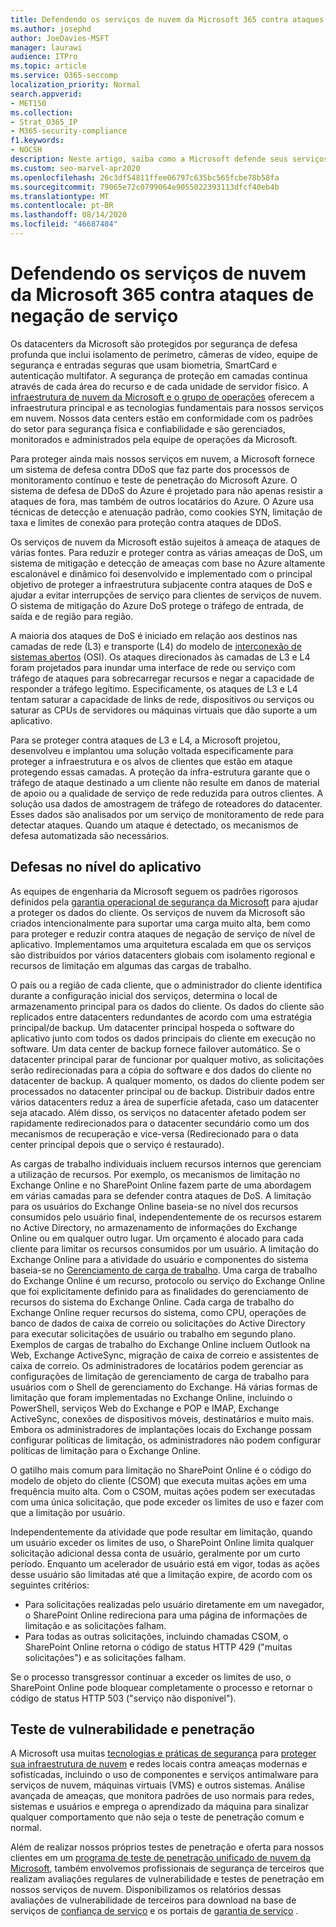 ```yaml
---
title: Defendendo os serviços de nuvem da Microsoft 365 contra ataques de negação de serviço
ms.author: josephd
author: JoeDavies-MSFT
manager: laurawi
audience: ITPro
ms.topic: article
ms.service: O365-seccomp
localization_priority: Normal
search.appverid:
- MET150
ms.collection:
- Strat_O365_IP
- M365-security-compliance
f1.keywords:
- NOCSH
description: Neste artigo, saiba como a Microsoft defende seus serviços em nuvem contra ataques de negação de serviço (DoS).
ms.custom: seo-marvel-apr2020
ms.openlocfilehash: 26c3df54811ffee06797c635bc565fcbe78b58fa
ms.sourcegitcommit: 79065e72c0799064e9055022393113dfcf40eb4b
ms.translationtype: MT
ms.contentlocale: pt-BR
ms.lasthandoff: 08/14/2020
ms.locfileid: "46687404"
---
```

# <a name="defending-microsoft-365-cloud-services-against-denial-of-service-attacks"></a>Defendendo os serviços de nuvem da Microsoft 365 contra ataques de negação de serviço

Os datacenters da Microsoft são protegidos por segurança de defesa profunda que inclui isolamento de perímetro, câmeras de vídeo, equipe de segurança e entradas seguras que usam biometria, SmartCard e autenticação multifator. A segurança de proteção em camadas continua através de cada área do recurso e de cada unidade de servidor físico. A [infraestrutura de nuvem da Microsoft e o grupo de operações](https://www.microsoft.com/cloud-platform/global-datacenters) oferecem a infraestrutura principal e as tecnologias fundamentais para nossos serviços em nuvem. Nossos data centers estão em conformidade com os padrões do setor para segurança física e confiabilidade e são gerenciados, monitorados e administrados pela equipe de operações da Microsoft.

Para proteger ainda mais nossos serviços em nuvem, a Microsoft fornece um sistema de defesa contra DDoS que faz parte dos processos de monitoramento contínuo e teste de penetração do Microsoft Azure. O sistema de defesa de DDoS do Azure é projetado para não apenas resistir a ataques de fora, mas também de outros locatários do Azure. O Azure usa técnicas de detecção e atenuação padrão, como cookies SYN, limitação de taxa e limites de conexão para proteção contra ataques de DDoS.

Os serviços de nuvem da Microsoft estão sujeitos à ameaça de ataques de várias fontes. Para reduzir e proteger contra as várias ameaças de DoS, um sistema de mitigação e detecção de ameaças com base no Azure altamente escalonável e dinâmico foi desenvolvido e implementado com o principal objetivo de proteger a infraestrutura subjacente contra ataques de DoS e ajudar a evitar interrupções de serviço para clientes de serviços de nuvem. O sistema de mitigação do Azure DoS protege o tráfego de entrada, de saída e de região para região.

A maioria dos ataques de DoS é iniciado em relação aos destinos nas camadas de rede (L3) e transporte (L4) do modelo de [interconexão de sistemas abertos](https://docs.microsoft.com/windows-hardware/drivers/network/windows-network-architecture-and-the-osi-model) (OSI). Os ataques direcionados às camadas de L3 e L4 foram projetados para inundar uma interface de rede ou serviço com tráfego de ataques para sobrecarregar recursos e negar a capacidade de responder a tráfego legítimo. Especificamente, os ataques de L3 e L4 tentam saturar a capacidade de links de rede, dispositivos ou serviços ou saturar as CPUs de servidores ou máquinas virtuais que dão suporte a um aplicativo.

Para se proteger contra ataques de L3 e L4, a Microsoft projetou, desenvolveu e implantou uma solução voltada especificamente para proteger a infraestrutura e os alvos de clientes que estão em ataque protegendo essas camadas. A proteção da infra-estrutura garante que o tráfego de ataque destinado a um cliente não resulte em danos de material de apoio ou a qualidade de serviço de rede reduzida para outros clientes. A solução usa dados de amostragem de tráfego de roteadores do datacenter. Esses dados são analisados por um serviço de monitoramento de rede para detectar ataques. Quando um ataque é detectado, os mecanismos de defesa automatizada são necessários.

## <a name="application-level-defenses"></a>Defesas no nível do aplicativo
As equipes de engenharia da Microsoft seguem os padrões rigorosos definidos pela [garantia operacional de segurança da Microsoft](https://www.microsoft.com/SDL/OperationalSecurityAssurance) para ajudar a proteger os dados do cliente. Os serviços de nuvem da Microsoft são criados intencionalmente para suportar uma carga muito alta, bem como para proteger e reduzir contra ataques de negação de serviço de nível de aplicativo. Implementamos uma arquitetura escalada em que os serviços são distribuídos por vários datacenters globais com isolamento regional e recursos de limitação em algumas das cargas de trabalho.

O país ou a região de cada cliente, que o administrador do cliente identifica durante a configuração inicial dos serviços, determina o local de armazenamento principal para os dados do cliente. Os dados do cliente são replicados entre datacenters redundantes de acordo com uma estratégia principal/de backup. Um datacenter principal hospeda o software do aplicativo junto com todos os dados principais do cliente em execução no software. Um data center de backup fornece failover automático. Se o datacenter principal parar de funcionar por qualquer motivo, as solicitações serão redirecionadas para a cópia do software e dos dados do cliente no datacenter de backup. A qualquer momento, os dados do cliente podem ser processados no datacenter principal ou de backup. Distribuir dados entre vários datacenters reduz a área de superfície afetada, caso um datacenter seja atacado. Além disso, os serviços no datacenter afetado podem ser rapidamente redirecionados para o datacenter secundário como um dos mecanismos de recuperação e vice-versa (Redirecionado para o data center principal depois que o serviço é restaurado).

As cargas de trabalho individuais incluem recursos internos que gerenciam a utilização de recursos. Por exemplo, os mecanismos de limitação no Exchange Online e no SharePoint Online fazem parte de uma abordagem em várias camadas para se defender contra ataques de DoS. A limitação para os usuários do Exchange Online baseia-se no nível dos recursos consumidos pelo usuário final, independentemente de os recursos estarem no Active Directory, no armazenamento de informações do Exchange Online ou em qualquer outro lugar. Um orçamento é alocado para cada cliente para limitar os recursos consumidos por um usuário. A limitação do Exchange Online para a atividade do usuário e componentes do sistema baseia-se no [Gerenciamento de carga de trabalho](https://technet.microsoft.com/library/jj150503(v=exchg.150).aspx). Uma carga de trabalho do Exchange Online é um recurso, protocolo ou serviço do Exchange Online que foi explicitamente definido para as finalidades do gerenciamento de recursos do sistema do Exchange Online. Cada carga de trabalho do Exchange Online requer recursos do sistema, como CPU, operações de banco de dados de caixa de correio ou solicitações do Active Directory para executar solicitações de usuário ou trabalho em segundo plano. Exemplos de cargas de trabalho do Exchange Online incluem Outlook na Web, Exchange ActiveSync, migração de caixa de correio e assistentes de caixa de correio. Os administradores de locatários podem gerenciar as configurações de limitação de gerenciamento de carga de trabalho para usuários com o Shell de gerenciamento do Exchange. Há várias formas de limitação que foram implementadas no Exchange Online, incluindo o PowerShell, serviços Web do Exchange e POP e IMAP, Exchange ActiveSync, conexões de dispositivos móveis, destinatários e muito mais. Embora os administradores de implantações locais do Exchange possam configurar políticas de limitação, os administradores não podem configurar políticas de limitação para o Exchange Online.

O gatilho mais comum para limitação no SharePoint Online é o código do modelo de objeto do cliente (CSOM) que executa muitas ações em uma frequência muito alta. Com o CSOM, muitas ações podem ser executadas com uma única solicitação, que pode exceder os limites de uso e fazer com que a limitação por usuário.

Independentemente da atividade que pode resultar em limitação, quando um usuário exceder os limites de uso, o SharePoint Online limita qualquer solicitação adicional dessa conta de usuário, geralmente por um curto período. Enquanto um acelerador de usuário está em vigor, todas as ações desse usuário são limitadas até que a limitação expire, de acordo com os seguintes critérios:
- Para solicitações realizadas pelo usuário diretamente em um navegador, o SharePoint Online redireciona para uma página de informações de limitação e as solicitações falham.
- Para todas as outras solicitações, incluindo chamadas CSOM, o SharePoint Online retorna o código de status HTTP 429 ("muitas solicitações") e as solicitações falham.

Se o processo transgressor continuar a exceder os limites de uso, o SharePoint Online pode bloquear completamente o processo e retornar o código de status HTTP 503 ("serviço não disponível").

## <a name="vulnerability-and-penetration-testing"></a>Teste de vulnerabilidade e penetração
A Microsoft usa muitas [tecnologias e práticas de segurança](https://www.microsoft.com/trustcenter/security/threatmanagement) para [proteger sua infraestrutura de nuvem](https://blogs.technet.microsoft.com/hybridcloud/2015/05/05/protecting-your-datacenter-and-cloud-from-emerging-threats/) e redes locais contra ameaças modernas e sofisticadas, incluindo o uso de componentes e serviços antimalware para serviços de nuvem, máquinas virtuais (VMS) e outros sistemas. Análise avançada de ameaças, que monitora padrões de uso normais para redes, sistemas e usuários e emprega o aprendizado da máquina para sinalizar qualquer comportamento que não seja o teste de penetração comum e normal.

Além de realizar nossos próprios testes de penetração e oferta para nossos clientes em um [programa de teste de penetração unificado de nuvem da Microsoft](https://technet.microsoft.com/mt784683), também envolvemos profissionais de segurança de terceiros que realizam avaliações regulares de vulnerabilidade e testes de penetração em nossos serviços de nuvem. Disponibilizamos os relatórios dessas avaliações de vulnerabilidade de terceiros para download na base de serviços de [confiança de serviço](https://aka.ms/STP) e os portais de [garantia de serviço](https://aka.ms/ServiceAssurance) .
